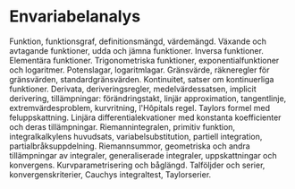 # Envariabelanalys

Funktion, funktionsgraf, definitionsmängd, värdemängd. Växande och avtagande funktioner, udda och jämna funktioner. Inversa funktioner. Elementära funktioner. Trigonometriska funktioner, exponentialfunktioner och logaritmer. Potenslagar, logaritmlagar. Gränsvärde, räkneregler för gränsvärden, standardgränsvärden. Kontinuitet, satser om kontinuerliga funktioner. Derivata, deriveringsregler, medelvärdessatsen, implicit derivering, tillämpningar: förändringstakt, linjär approximation, tangentlinje, extremvärdesproblem, kurvritning, l'Hôpitals regel. Taylors formel med feluppskattning. Linjära differentialekvationer med konstanta koefficienter och deras tillämpningar. Riemannintegralen, primitiv funktion, integralkalkylens huvudsats, variabelsubstitution, partiell integration, partialbråksuppdelning. Riemannsummor, geometriska och andra tillämpningar av integraler, generaliserade integraler, uppskattningar och konvergens. Kurvparametrisering och båglängd. Talföljder och serier, konvergenskriterier, Cauchys integraltest, Taylorserier.
